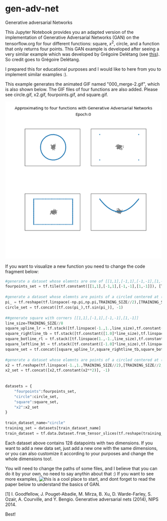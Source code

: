 # gen-adv-net
Generative adversarial Networks

This Jupyter Notebook provides you an adapted version of the implementation of Generative Adversarial Networks (GAN) on the tensorflow.org for four different functions: square, $x^2$, circle, and a function that only returns four points. This GAN example is developed after seeing a very similar example which was developed by Grégoire Delétang (see  [this](https://towardsdatascience.com/how-gans-really-work-2e1db1f407bb)). So credit goes to Grégoire Delétang.

I prepared this for educational purposes and I would like to here from you to implement similar examples :).

This example generates the animated GIF named "000_merge-2.gif", which is also shown below. The GIF files of four functions are also added. Please see circle.gif, x2.gif, fourpoints.gif, and square.gif.


![](000_merge-2.gif)


If you want to visualize a new function you need to change the code fragment below:

```python
#generate a dataset whose elemnts are one of [[1,1],[-1,1],[-1,-1],[1,-1]]
fourpoints_set = tf.tile(tf.constant([[1,1],[-1,1],[-1,-1],[1,-1]]), [TRAINING_SIZE//8,1])

#generate a dataset whose elemnts are points of a circled centered at (0,0)
pi_ = tf.reshape(tf.linspace(-np.pi,np.pi,TRAINING_SIZE//2),[TRAINING_SIZE//2,1])
circle_set = tf.concat([tf.cos(pi_),tf.sin(pi_)], -1)

##generate square with corners [[1,1],[-1,1],[-1,-1],[1,-1]]
line_size=TRAINING_SIZE//8
square_upline_lr = tf.stack([tf.linspace(-1.,1.,line_size),tf.constant([1.0]*line_size)],axis=-1)
square_rightline_tb = tf.stack([tf.constant([1.0]*line_size),tf.linspace(1.,-1.,line_size),],axis=-1)
square_botline_rl = tf.stack([tf.linspace(1.,-1.,line_size),tf.constant([-1.0]*line_size)],axis=-1)
square_leftline_bt = tf.stack([tf.constant([-1.0]*line_size),tf.linspace(-1.,1.,line_size),],axis=-1)
square_set = tf.concat([square_upline_lr,square_rightline_tb,square_botline_rl,square_leftline_bt],axis=0)

#generate a dataset whose elemnts are points of a circled centered at (0,0)
x2 = tf.reshape(tf.linspace(-1.,1.,TRAINING_SIZE//2),[TRAINING_SIZE//2,1])
x2_set = tf.concat([x2,tf.constant(x2**2)], -1)


datasets = {
    "fourpoints":fourpoints_set,
    "circle":circle_set,
    "square":square_set,
    "x2":x2_set
}

train_dataset_name="circle"
training_set = datasets[train_dataset_name]
train_dataset = tf.data.Dataset.from_tensor_slices(tf.reshape(training_set, [1,16,16,1])).shuffle(BUFFER_SIZE).batch(BATCH_SIZE)
```

Each dataset above contains 128 datapoints with two dimensions. If you want to add a new data set, just add a new one with the same dimensions, or you can also customize it according to your purposes and change the whole dimensions too!.

You will need to change the paths of some files, and I believe that you can do it by your own, no need to say anythin about that :) 
If you want to see more examples, ![this](https://medium.com/@jonathan_hui/gan-some-cool-applications-of-gans-4c9ecca35900) is a cool place to start, and dont forget to read the paper below to understand the basics of GAN.

[1] I. Goodfellow, J. Pouget-Abadie, M. Mirza, B. Xu, D. Warde-Farley, S. Ozair, A. Courville, and Y. Bengio. Generative adversarial nets (2014), NIPS 2014.

Best!

